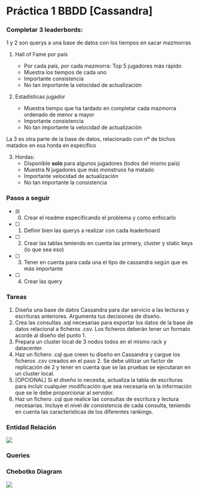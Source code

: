 # Práctica 1 BBDD [Cassandra]
### Completar 3 leaderbords:
1 y 2 son querys a una base de datos con los tiempos en sacar mazmorras
1. Hall of Fame por país 
    - Por cada país, por cada mazmorra: Top 5 jugadores más rápido
    - Muestra los tiempos de cada uno
    - Importante consistencia
    - No tan importante la velocidad de actualización


1. Estadísticas jugador
    - Muestra tiempo que ha tardado en completar cada mazmorra ordenado de menor a mayor
    - Importante consistencia
    - No tan importante la velocidad de actualización 

La 3 es otra parte de la base de datos, relacionado con nº de bichos matados en esa horda en específico

3. Hordas:
    - Disponible **solo** para algunos jugadores (todos del mismo país)
    - Muestra N jugadores que más monstruos ha matado
    - Importante velocidad de actualización
    - No tan importante la consistencia

### Pasos a seguir
- [x] 0. Crear el readme especificando el problema y como enfocarlo
- [ ] 1. Definir bien las querys a realizar con cada leaderboard
- [ ] 2. Crear las tablas teniendo en cuenta las primery, cluster y static keys (lo que sea eso)
- [ ] 3. Tener en cuenta para cada una el tipo de cassandra según que es más importante
- [ ] 4. Crear las query
 
### Tareas 
1. Diseña una base de datos Cassandra para dar servicio a las lecturas y escrituras anteriores. Argumenta tus decisiones de diseño. 
2. Crea las consultas .sql necesarias para exportar los datos de la base de datos relacional a ficheros .csv. Los ficheros deberán tener un formato acorde al diseño del punto 1.  
3. Prepara un cluster local de 3 nodos todos en el mismo rack y datacenter. 
4. Haz un fichero .cql que creen tu diseño en Cassandra y cargue los ficheros .csv creados en el paso 2. Se debe utilizar un factor de replicación de 2 y tener en cuenta que se las pruebas se ejecutaran en un cluster local. 
5. [OPCIONAL] Si el diseño lo necesita, actualiza la tabla de escrituras para incluir cualquier modificación que sea necesaria en la información que se le debe proporcionar al servidor. 
6. Haz un fichero .cql que realice las consultas de escritura y lectura necesarias. Incluye el nivel de consistencia de cada consulta, teniendo en cuenta las características de los diferentes rankings.


### Entidad Relación
<img src="https://embed.creately.com/xHZvJPuatOl?token=kWHSVjgrwFZV1cby&type=svg">

### Queries


### Chebotko Diagram
<img src="https://embed.creately.com/t3grxQziVTl?token=K7tPPlas2ki0X4e2&type=svg">
